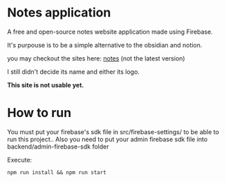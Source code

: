 # Notes application

A free and open-source notes website application made using Firebase.

It's purpouse is to be a simple alternative to the obsidian and notion. 

you may checkout the sites here: [notes](https://joaonotfound.ddns.net) (not the latest version)

I still didn't decide its name and either its logo.

**This site is not usable yet.**

# How to run


You must put your firebase's sdk file in src/firebase-settings/ to be able to run this project..
Also you need to put your admin firebase sdk file into backend/admin-firebase-sdk folder 

Execute: 
```
npm run install && npm run start
```
